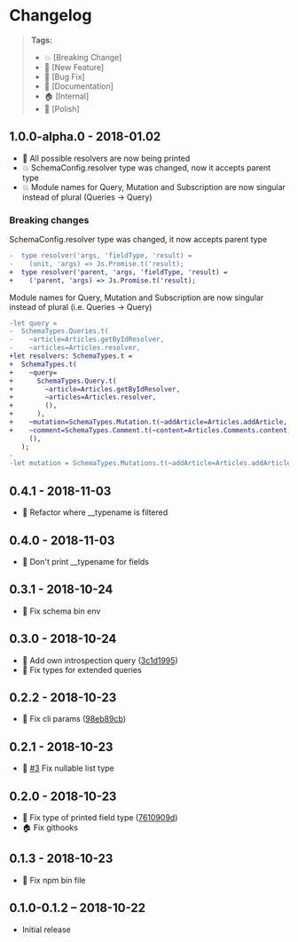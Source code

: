 # Changelog

> **Tags:**
> - :boom:       [Breaking Change]
> - :rocket:     [New Feature]
> - :bug:        [Bug Fix]
> - :memo:       [Documentation]
> - :house:      [Internal]
> - :nail_care:  [Polish]

## 1.0.0-alpha.0 - 2018-01.02

- :rocket: All possible resolvers are now being printed
- :boom: SchemaConfig.resolver type was changed, now it accepts parent type
- :boom: Module names for Query, Mutation and Subscription are now singular instead of plural (Queries -> Query)

### Breaking changes

SchemaConfig.resolver type was changed, it now accepts parent type

```diff
-  type resolver('args, 'fieldType, 'result) =
-    (unit, 'args) => Js.Promise.t('result);
+  type resolver('parent, 'args, 'fieldType, 'result) =
+    ('parent, 'args) => Js.Promise.t('result);
```

Module names for Query, Mutation and Subscription are now singular instead of plural (i.e. Queries -> Query)

```diff
-let query =
-  SchemaTypes.Queries.t(
-    ~article=Articles.getByIdResolver,
-    ~articles=Articles.resolver,
+let resolvers: SchemaTypes.t =
+  SchemaTypes.t(
+    ~query=
+      SchemaTypes.Query.t(
+        ~article=Articles.getByIdResolver,
+        ~articles=Articles.resolver,
+        (),
+      ),
+    ~mutation=SchemaTypes.Mutation.t(~addArticle=Articles.addArticle, ()),
+    ~comment=SchemaTypes.Comment.t(~content=Articles.Comments.content, ()),
     (),
   );
-
-let mutation = SchemaTypes.Mutations.t(~addArticle=Articles.addArticle, ());
```
    
## 0.4.1 - 2018-11-03
- :nail_care: Refactor where __typename is filtered

## 0.4.0 - 2018-11-03
- :bug: Don't print __typename for fields

## 0.3.1 - 2018-10-24
- :bug: Fix schema bin env

## 0.3.0 - 2018-10-24

- :rocket: Add own introspection query ([3c1d1995](https://github.com/Coobaha/graphql-to-reason/commit/3c1d1995))
- :bug: Fix types for extended queries

## 0.2.2 - 2018-10-23

- :bug: Fix cli params ([98eb89cb](https://github.com/Coobaha/graphql-to-reason/commit/98eb89cb))

## 0.2.1 - 2018-10-23

- :bug: [#3](https://github.com/Coobaha/graphql-to-reason/issues/3) Fix nullable list type

## 0.2.0 - 2018-10-23

- :bug: Fix type of printed field type ([7610909d](https://github.com/Coobaha/graphql-to-reason/commit/7610909d3cd289e7597750e6c3f44b97b4b9f903))
- :house: Fix githooks

## 0.1.3 - 2018-10-23

- :bug: Fix npm bin file

## 0.1.0-0.1.2 – 2018-10-22

* Initial release
